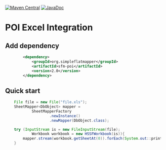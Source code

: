 [![Maven Central](https://img.shields.io/maven-central/v/org.simpleflatmapper/sfm-poi.svg)](https://maven-badges.herokuapp.com/maven-central/org.simpleflatmapper/sfm-poi)
[![JavaDoc](https://img.shields.io/badge/javadoc-2.0-blue.svg)](http://www.javadoc.io/doc/org.simpleflatmapper/sfm-poi)

# POI Excel Integration

## Add dependency

```xml
		<dependency>
			<groupId>org.simpleflatmapper</groupId>
			<artifactId>sfm-poi</artifactId>
			<version>2.0</version>
		</dependency>
```
## Quick start

```java
    File file = new File("file.xls");
    SheetMapper<DbObject> mapper =
            SheetMapperFactory
                    .newInstance()
                    .newMapper(DbObject.class);

    try (InputStream is = new FileInputStream(file);
            Workbook workbook = new HSSFWorkbook(is)){
        mapper.stream(workbook.getSheetAt(0)).forEach(System.out::println);
    }
```
